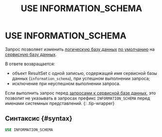 ﻿---
layout: default
title: USE INFORMATION_SCHEMA
nav_order: 45
parent: Запросы SQL+
grand_parent: Справочная информация
has_children: false
has_toc: false
---

# USE INFORMATION_SCHEMA

Запрос позволяет изменить [логическую базу данных](../../../overview/main_concepts/logical_db/logical_db.md) 
[по умолчанию](../../../working_with_system/other_features/default_db_set-up/default_db_set-up.md) 
на [сервисную базу данных](../../../overview/main_concepts/service_db/service_db.md).

В ответе возвращается:
*   объект ResultSet c одной записью, содержащей имя сервисной базы данных (`information_schema`), 
    при успешном выполнении запроса;
*   исключение при неуспешном выполнении запроса.

Если выполнить запрос перед [запросами к сервисной базе данных](../SELECT_FROM_INFORMATION_SCHEMA/SELECT_FROM_INFORMATION_SCHEMA.md),
это позволит не указывать в запросах префикс `INFORMATION_SCHEMA` перед именами системных
представлений.
{: .tip-wrapper}

## Синтаксис {#syntax}

```sql
USE INFORMATION_SCHEMA
```